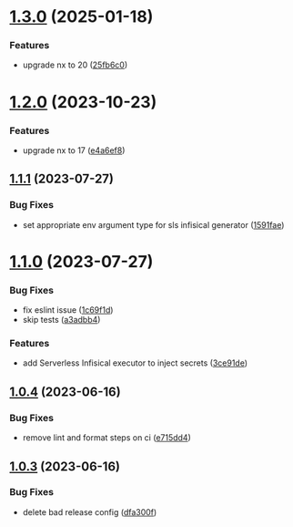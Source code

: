 # [1.3.0](https://github.com/trades-org/nx-plugins/compare/nx-serverless-v1.2.0...nx-serverless-v1.3.0) (2025-01-18)


### Features

* upgrade nx to 20 ([25fb6c0](https://github.com/trades-org/nx-plugins/commit/25fb6c01738457cabaaeb2ddb19eae22d20b0b4a))

# [1.2.0](https://github.com/trades-org/nx-plugins/compare/nx-serverless-v1.1.1...nx-serverless-v1.2.0) (2023-10-23)


### Features

* upgrade nx to 17 ([e4a6ef8](https://github.com/trades-org/nx-plugins/commit/e4a6ef86da5bea63426ddfe46c9284019b15f94d))

## [1.1.1](https://github.com/trades-org/nx-plugins/compare/nx-serverless-v1.1.0...nx-serverless-v1.1.1) (2023-07-27)


### Bug Fixes

* set appropriate env argument type for sls infisical generator ([1591fae](https://github.com/trades-org/nx-plugins/commit/1591fae961da213efd488b8178f347e4d1f623ff))

# [1.1.0](https://github.com/trades-org/nx-plugins/compare/nx-serverless-v1.0.4...nx-serverless-v1.1.0) (2023-07-27)


### Bug Fixes

* fix eslint issue ([1c69f1d](https://github.com/trades-org/nx-plugins/commit/1c69f1d90de32ffe34620b3ecfed3a76c5ac6ab9))
* skip tests ([a3adbb4](https://github.com/trades-org/nx-plugins/commit/a3adbb41f483317df4ceb21325892f8bb64e4521))


### Features

* add Serverless Infisical executor to inject secrets ([3ce91de](https://github.com/trades-org/nx-plugins/commit/3ce91deb2120e6412ccc5657d33a95eec76d3d2c))

## [1.0.4](https://github.com/trades-org/nx-plugins/compare/nx-serverless-v1.0.3...nx-serverless-v1.0.4) (2023-06-16)


### Bug Fixes

* remove lint and format steps on ci ([e715dd4](https://github.com/trades-org/nx-plugins/commit/e715dd45e777ce70158156ebfea2dbff3eaa52e2))

## [1.0.3](https://github.com/trades-org/nx-plugins/compare/nx-serverless-v1.0.2...nx-serverless-v1.0.3) (2023-06-16)

### Bug Fixes

- delete bad release config ([dfa300f](https://github.com/trades-org/nx-plugins/commit/dfa300f12edac6d9701df72557bb47b66783c308))
